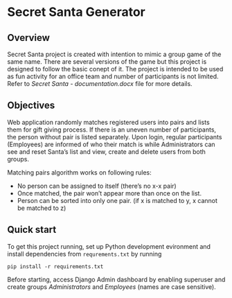 # Secret Santa Generator 

## Overview
Secret Santa project is created with intention to mimic a group game of the same name. There are several versions of the game but this project
is designed to follow the basic conept of it. The project is intended to be used as fun activity for an office team and number of participants is not limited. 
Refer to *Secret Santa - documentation.docx* file for more details.

## Objectives
Web application randomly matches registered users into pairs and lists them for gift giving process. If there is an uneven number of participants,
the person without pair is listed separately. Upon login, regular participants (Employees) are informed of who their match is while Administrators 
can see and reset Santa’s list and view, create and delete users from both groups. 

Matching pairs algorithm works on following rules:
-	No person can be assigned to itself (there’s no x-x pair)
-	Once matched, the pair won’t appear more than once on the list. 
-	Person can be sorted into only one pair. (if x is matched to y, x cannot be matched to z)

## Quick start

To get this project running, set up Python development evironment and install dependencies from `requrements.txt` by running

`pip install -r requirements.txt`

Before starting, access Django Admin dashboard by enabling superuser and create groups *Administrators* and *Employees* (names are case sensitive).
